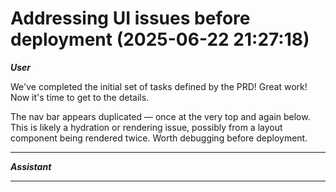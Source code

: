 <!-- Generated by SpecStory -->

# Addressing UI issues before deployment (2025-06-22 21:27:18)

_**User**_

We've completed the initial set of tasks defined by the PRD! Great work! Now it's time to get to the details.

The nav bar appears duplicated — once at the very top and again below. This is likely a hydration or rendering issue, possibly from a layout component being rendered twice. Worth debugging before deployment.

---

_**Assistant**_



---

